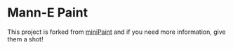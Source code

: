 # Mann-E Paint 

This project is forked from [miniPaint](https://github.com/viliusle/miniPaint) and if you need more information, give them a shot!